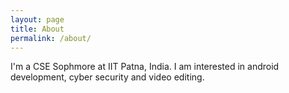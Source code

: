 ```yaml
---
layout: page
title: About
permalink: /about/
---
```


I'm a CSE Sophmore at IIT Patna, India. I am interested in android development, cyber security and video editing.
<script src="https://tryhackme.com/badge/225766"></script>
